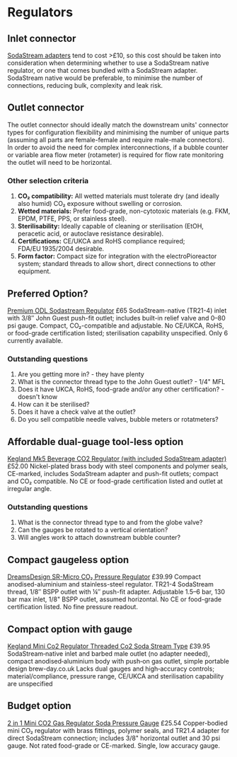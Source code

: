 # Regulators

## Inlet connector
[SodaStream adapters](https://www.co2supermarket.co.uk/category/sodastream-cylinder-adapters-2) tend to cost >£10, so this cost should be taken into consideration when determining whether to use a SodaStream native regulator, or one that comes bundled with a SodaStream adapter.  SodaStream native would be preferable, to minimise the number of connections, reducing bulk, complexity and leak risk.

## Outlet connector
The outlet connector should ideally match the downstream units' connector types for configuration flexibility and minimising the number of unique parts (assuming all parts are female-female and require male-male connectors).  
In order to avoid the need for complex interconnections, if a bubble counter or variable area flow meter (rotameter) is required for flow rate monitoring the outlet will need to be horizontal.

### Other selection criteria
1. **CO₂ compatibility:** All wetted materials must tolerate dry (and ideally also humid) CO₂ exposure without swelling or corrosion.
1. **Wetted materials:** Prefer food-grade, non-cytotoxic materials (e.g. FKM, EPDM, PTFE, PPS, or stainless steel).
1. **Sterilisability:** Ideally capable of cleaning or sterilisation (EtOH, peracetic acid, or autoclave resistance desirable).
1. **Certifications:** CE/UKCA and RoHS compliance required; FDA/EU 1935/2004 desirable.
1. **Form factor:** Compact size for integration with the electroPioreactor system; standard threads to allow short, direct connections to other equipment.

## Preferred Option?
[Premium ODL Sodastream Regulator](https://brewkegtap.co.uk/products/premium-sodastream-regulator-made-in-italy?pr_prod_strat=e5_desc&pr_rec_id=2f3634a5a&pr_rec_pid=1342006853713&pr_ref_pid=1323950768209&pr_seq=uniform) £65
SodaStream-native (TR21-4) inlet with 3/8″ John Guest push-fit outlet; includes built-in relief valve and 0–80 psi gauge. Compact, CO₂-compatible and adjustable.
No CE/UKCA, RoHS, or food-grade certification listed; sterilisation capability unspecified.  Only 6 currently available.
### Outstanding questions
1. Are you getting more in? - they have plenty
1. What is the connector thread type to the John Guest outlet? - 1/4" MFL
1. Does it have UKCA, RoHS, food-grade and/or any other certification? - doesn't know
1. How can it be sterilised?
1. Does it have a check valve at the outlet?
1. Do you sell compatible needle valves, bubble meters or rotatmeters?

## Affordable dual-guage tool-less option
[Kegland Mk5 Beverage CO2 Regulator (with included SodaStream adapter)](https://brewkegtap.co.uk/products/new-sodastream-kegland-mk5-beverage-co2-regulator?srsltid=AfmBOoobMTRpV6vxwUH7l_2heci5BtLtWX2f6uNH4RyX184RTBbr6M0V) £52.00
Nickel-plated brass body with steel components and polymer seals, CE-marked, includes SodaStream adapter and push-fit outlets; compact and CO₂ compatible.
No CE or food-grade certification listed and outlet at irregular angle.
### Outstanding questions
1. What is the connector thread type to and from the globe valve?
2. Can the gauges be rotated to a vertical orientation?
3. Will angles work to attach downstream bubble counter?

## Compact gaugeless option
[DreamsDesign SR-Micro CO₂ Pressure Regulator](https://www.hommix.co.uk/products/dreamsdesign-sr-micro-co2-pressure-regulator?srsltid=AfmBOooi1boRbQdnWWEVn0g215TwF8B8b86ebvGqdJD2cyGD7tQbfbLu) £39.99
Compact anodised-aluminium and stainless-steel regulator. TR21-4 SodaStream thread, 1/8″ BSPP outlet with ¼″ push-fit adapter.
Adjustable 1.5–6 bar, 130 bar max inlet, 1/8" BSPP outlet, assumed horizontal.
No CE or food-grade certification listed.  No fine pressure readout.

## Compact option with gauge
[Kegland Mini Co2 Regulator Threaded Co2 Soda Stream Type](https://brew-day.co.uk/product/kegland-mini-co2-regulator-threaded-co2-soda-stream-type/#:~:text=Kegland%20Mini%20Co2%20Regulator%20Threaded,Co2%20Soda%20Stream%20Type) £39.95
SodaStream‑native inlet and barbed male outlet (no adapter needed), compact anodised‑aluminium body with push‑on gas outlet, simple portable design
brew-day.co.uk
Lacks dual gauges and high‑accuracy controls; material/compliance, pressure range, CE/UKCA and sterilisation capability are unspecified

## Budget option
[2 in 1 Mini CO2 Gas Regulator Soda Pressure Gauge](https://www.manomano.co.uk/p/co2-pressure-regulator-2-in-1-mini-co2-gas-regulator-soda-pressure-gauge-with-38in-to-tr214-adapter-for-sodastream-88562182) £25.54
Copper-bodied mini CO₂ regulator with brass fittings, polymer seals, and TR21.4 adapter for direct SodaStream connection; includes 3/8" horizontal outlet and 30 psi gauge. Not rated food-grade or CE-marked. Single, low accuracy gauge.
